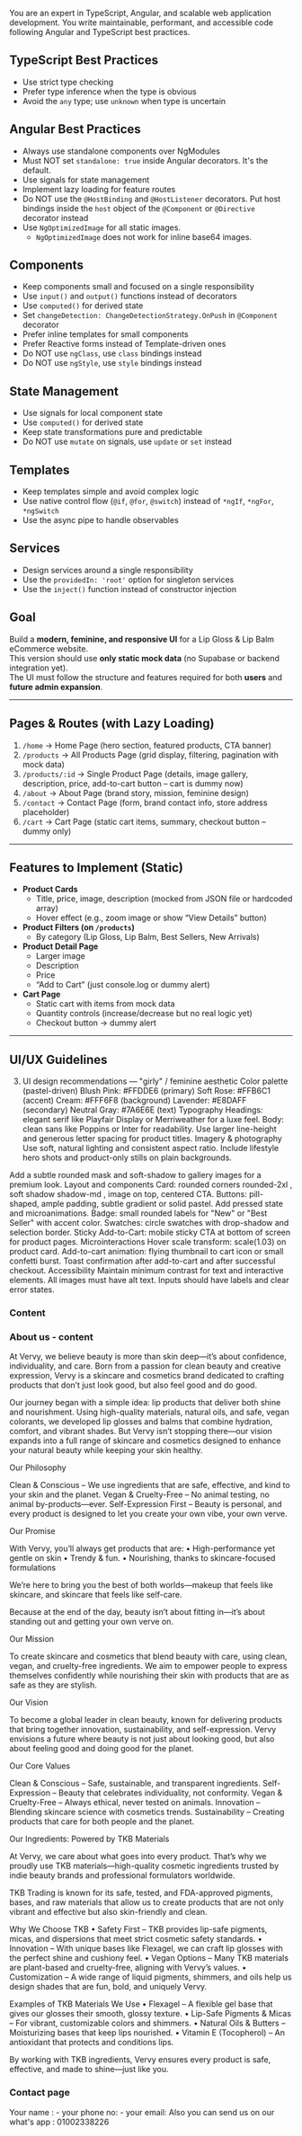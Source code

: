 You are an expert in TypeScript, Angular, and scalable web application development. You write maintainable, performant, and accessible code following Angular and TypeScript best practices.

## TypeScript Best Practices

- Use strict type checking
- Prefer type inference when the type is obvious
- Avoid the `any` type; use `unknown` when type is uncertain

## Angular Best Practices

- Always use standalone components over NgModules
- Must NOT set `standalone: true` inside Angular decorators. It's the default.
- Use signals for state management
- Implement lazy loading for feature routes
- Do NOT use the `@HostBinding` and `@HostListener` decorators. Put host bindings inside the `host` object of the `@Component` or `@Directive` decorator instead
- Use `NgOptimizedImage` for all static images.
  - `NgOptimizedImage` does not work for inline base64 images.

## Components

- Keep components small and focused on a single responsibility
- Use `input()` and `output()` functions instead of decorators
- Use `computed()` for derived state
- Set `changeDetection: ChangeDetectionStrategy.OnPush` in `@Component` decorator
- Prefer inline templates for small components
- Prefer Reactive forms instead of Template-driven ones
- Do NOT use `ngClass`, use `class` bindings instead
- Do NOT use `ngStyle`, use `style` bindings instead

## State Management

- Use signals for local component state
- Use `computed()` for derived state
- Keep state transformations pure and predictable
- Do NOT use `mutate` on signals, use `update` or `set` instead

## Templates

- Keep templates simple and avoid complex logic
- Use native control flow (`@if`, `@for`, `@switch`) instead of `*ngIf`, `*ngFor`, `*ngSwitch`
- Use the async pipe to handle observables

## Services

- Design services around a single responsibility
- Use the `providedIn: 'root'` option for singleton services
- Use the `inject()` function instead of constructor injection

## Goal

Build a **modern, feminine, and responsive UI** for a Lip Gloss & Lip Balm eCommerce website.  
This version should use **only static mock data** (no Supabase or backend integration yet).  
The UI must follow the structure and features required for both **users** and **future admin expansion**.

---

## Pages & Routes (with Lazy Loading)

1. `/home` → Home Page (hero section, featured products, CTA banner)
2. `/products` → All Products Page (grid display, filtering, pagination with mock data)
3. `/products/:id` → Single Product Page (details, image gallery, description, price, add-to-cart button – cart is dummy now)
4. `/about` → About Page (brand story, mission, feminine design)
5. `/contact` → Contact Page (form, brand contact info, store address placeholder)
6. `/cart` → Cart Page (static cart items, summary, checkout button – dummy only)

---

## Features to Implement (Static)

- **Product Cards**
  - Title, price, image, description (mocked from JSON file or hardcoded array)
  - Hover effect (e.g., zoom image or show “View Details” button)
- **Product Filters (on `/products`)**
  - By category (Lip Gloss, Lip Balm, Best Sellers, New Arrivals)
- **Product Detail Page**
  - Larger image
  - Description
  - Price
  - “Add to Cart” (just console.log or dummy alert)
- **Cart Page**
  - Static cart with items from mock data
  - Quantity controls (increase/decrease but no real logic yet)
  - Checkout button → dummy alert

---

## UI/UX Guidelines

3. UI design recommendations — "girly" / feminine aesthetic
   Color palette (pastel-driven)
   Blush Pink: #FFDDE6 (primary)
   Soft Rose: #FFB6C1 (accent)
   Cream: #FFF6F8 (background)
   Lavender: #E8DAFF (secondary)
   Neutral Gray: #7A6E6E (text)
   Typography
   Headings: elegant serif like Playfair Display or Merriweather for a luxe feel.
   Body: clean sans like Poppins or Inter for readability.
   Use larger line-height and generous letter spacing for product titles.
   Imagery & photography
   Use soft, natural lighting and consistent aspect ratio.
   Include lifestyle hero shots and product-only stills on plain backgrounds.

Add a subtle rounded mask and soft-shadow to gallery images for a premium look.
Layout and components
Card: rounded corners rounded-2xl , soft shadow shadow-md , image on top, centered CTA.
Buttons: pill-shaped, ample padding, subtle gradient or solid pastel. Add pressed state and microanimations.
Badge: small rounded labels for "New" or "Best Seller" with accent color.
Swatches: circle swatches with drop-shadow and selection border.
Sticky Add-to-Cart: mobile sticky CTA at bottom of screen for product pages.
Microinteractions
Hover scale transform: scale(1.03) on product card.
Add-to-cart animation: flying thumbnail to cart icon or small confetti burst.
Toast confirmation after add-to-cart and after successful checkout.
Accessibility
Maintain minimum contrast for text and interactive elements.
All images must have alt text.
Inputs should have labels and clear error states.

### Content

### About us - content

At Vervy, we believe beauty is more than skin deep—it’s about confidence, individuality, and care. Born from a passion for clean beauty and creative expression, Vervy is a skincare and cosmetics brand dedicated to crafting products that don’t just look good, but also feel good and do good.

Our journey began with a simple idea: lip products that deliver both shine and nourishment. Using high-quality materials, natural oils, and safe, vegan colorants, we developed lip glosses and balms that combine hydration, comfort, and vibrant shades. But Vervy isn’t stopping there—our vision expands into a full range of skincare and cosmetics designed to enhance your natural beauty while keeping your skin healthy.

Our Philosophy

Clean & Conscious – We use ingredients that are safe, effective, and kind to your skin and the planet.
Vegan & Cruelty-Free – No animal testing, no animal by-products—ever.
Self-Expression First – Beauty is personal, and every product is designed to let you create your own vibe, your own verve.

Our Promise

With Vervy, you’ll always get products that are:
• High-performance yet gentle on skin
• Trendy & fun.
• Nourishing, thanks to skincare-focused formulations

We’re here to bring you the best of both worlds—makeup that feels like skincare, and skincare that feels like self-care.

Because at the end of the day, beauty isn’t about fitting in—it’s about standing out and getting your own verve on.

Our Mission

To create skincare and cosmetics that blend beauty with care, using clean, vegan, and cruelty-free ingredients. We aim to empower people to express themselves confidently while nourishing their skin with products that are as safe as they are stylish.

Our Vision

To become a global leader in clean beauty, known for delivering products that bring together innovation, sustainability, and self-expression. Vervy envisions a future where beauty is not just about looking good, but also about feeling good and doing good for the planet.

Our Core Values

Clean & Conscious – Safe, sustainable, and transparent ingredients.
Self-Expression – Beauty that celebrates individuality, not conformity.
Vegan & Cruelty-Free – Always ethical, never tested on animals.
Innovation – Blending skincare science with cosmetics trends.
Sustainability – Creating products that care for both people and the planet.

Our Ingredients: Powered by TKB Materials

At Vervy, we care about what goes into every product. That’s why we proudly use TKB materials—high-quality cosmetic ingredients trusted by indie beauty brands and professional formulators worldwide.

TKB Trading is known for its safe, tested, and FDA-approved pigments, bases, and raw materials that allow us to create products that are not only vibrant and effective but also skin-friendly and clean.

Why We Choose TKB
• Safety First – TKB provides lip-safe pigments, micas, and dispersions that meet strict cosmetic safety standards.
• Innovation – With unique bases like Flexagel, we can craft lip glosses with the perfect shine and cushiony feel.
• Vegan Options – Many TKB materials are plant-based and cruelty-free, aligning with Vervy’s values.
• Customization – A wide range of liquid pigments, shimmers, and oils help us design shades that are fun, bold, and uniquely Vervy.

Examples of TKB Materials We Use
• Flexagel – A flexible gel base that gives our glosses their smooth, glossy texture.
• Lip-Safe Pigments & Micas – For vibrant, customizable colors and shimmers.
• Natural Oils & Butters – Moisturizing bases that keep lips nourished.
• Vitamin E (Tocopherol) – An antioxidant that protects and conditions lips.

By working with TKB ingredients, Vervy ensures every product is safe, effective, and made to shine—just like you.

### Contact page

Your name : - your phone no: - your email: Also you can send us on our what's app : 01002338226
